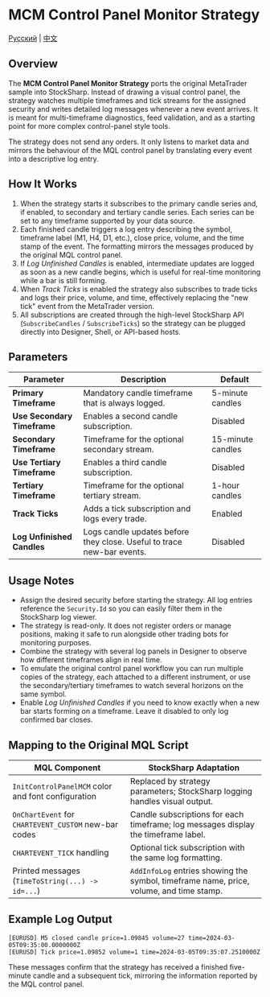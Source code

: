 # MCM Control Panel Monitor Strategy
[Русский](README_ru.md) | [中文](README_cn.md)

## Overview

The **MCM Control Panel Monitor Strategy** ports the original MetaTrader sample into StockSharp. Instead of drawing a visual control panel, the strategy watches multiple timeframes and tick streams for the assigned security and writes detailed log messages whenever a new event arrives. It is meant for multi-timeframe diagnostics, feed validation, and as a starting point for more complex control-panel style tools.

The strategy does not send any orders. It only listens to market data and mirrors the behaviour of the MQL control panel by translating every event into a descriptive log entry.

## How It Works

1. When the strategy starts it subscribes to the primary candle series and, if enabled, to secondary and tertiary candle series. Each series can be set to any timeframe supported by your data source.
2. Each finished candle triggers a log entry describing the symbol, timeframe label (M1, H4, D1, etc.), close price, volume, and the time stamp of the event. The formatting mirrors the messages produced by the original MQL control panel.
3. If *Log Unfinished Candles* is enabled, intermediate updates are logged as soon as a new candle begins, which is useful for real-time monitoring while a bar is still forming.
4. When *Track Ticks* is enabled the strategy also subscribes to trade ticks and logs their price, volume, and time, effectively replacing the "new tick" event from the MetaTrader version.
5. All subscriptions are created through the high-level StockSharp API (`SubscribeCandles` / `SubscribeTicks`) so the strategy can be plugged directly into Designer, Shell, or API-based hosts.

## Parameters

| Parameter | Description | Default |
|-----------|-------------|---------|
| **Primary Timeframe** | Mandatory candle timeframe that is always logged. | 5-minute candles |
| **Use Secondary Timeframe** | Enables a second candle subscription. | Disabled |
| **Secondary Timeframe** | Timeframe for the optional secondary stream. | 15-minute candles |
| **Use Tertiary Timeframe** | Enables a third candle subscription. | Disabled |
| **Tertiary Timeframe** | Timeframe for the optional tertiary stream. | 1-hour candles |
| **Track Ticks** | Adds a tick subscription and logs every trade. | Enabled |
| **Log Unfinished Candles** | Logs candle updates before they close. Useful to trace new-bar events. | Disabled |

## Usage Notes

- Assign the desired security before starting the strategy. All log entries reference the `Security.Id` so you can easily filter them in the StockSharp log viewer.
- The strategy is read-only. It does not register orders or manage positions, making it safe to run alongside other trading bots for monitoring purposes.
- Combine the strategy with several log panels in Designer to observe how different timeframes align in real time.
- To emulate the original control panel workflow you can run multiple copies of the strategy, each attached to a different instrument, or use the secondary/tertiary timeframes to watch several horizons on the same symbol.
- Enable *Log Unfinished Candles* if you need to know exactly when a new bar starts forming on a timeframe. Leave it disabled to only log confirmed bar closes.

## Mapping to the Original MQL Script

| MQL Component | StockSharp Adaptation |
|---------------|----------------------|
| `InitControlPanelMCM` color and font configuration | Replaced by strategy parameters; StockSharp logging handles visual output. |
| `OnChartEvent` for `CHARTEVENT_CUSTOM` new-bar codes | Candle subscriptions for each timeframe; log messages display the timeframe label. |
| `CHARTEVENT_TICK` handling | Optional tick subscription with the same log formatting. |
| Printed messages (`TimeToString(...) -> id=...`) | `AddInfoLog` entries showing the symbol, timeframe name, price, volume, and time stamp. |

## Example Log Output

```
[EURUSD] M5 closed candle price=1.09845 volume=27 time=2024-03-05T09:35:00.0000000Z
[EURUSD] Tick price=1.09852 volume=1 time=2024-03-05T09:35:07.2510000Z
```

These messages confirm that the strategy has received a finished five-minute candle and a subsequent tick, mirroring the information reported by the MQL control panel.
